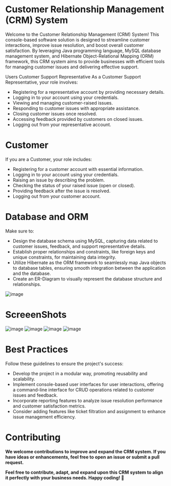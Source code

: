 # Customer Relationship Management (CRM) System

Welcome to the Customer Relationship Management (CRM) System! This console-based software solution is designed to streamline customer interactions, improve issue resolution, and boost overall customer satisfaction. By leveraging Java programming language, MySQL database management system, and Hibernate Object-Relational Mapping (ORM) framework, this CRM system aims to provide businesses with efficient tools for managing customer issues and delivering effective support.

Users
Customer Support Representative
As a Customer Support Representative, your role involves:

* Registering for a representative account by providing necessary details.
* Logging in to your account using your credentials.
* Viewing and managing customer-raised issues.
* Responding to customer issues with appropriate assistance.
* Closing customer issues once resolved.
* Accessing feedback provided by customers on closed issues.
* Logging out from your representative account.

# Customer
If you are a Customer, your role includes:

* Registering for a customer account with essential information.
* Logging in to your account using your credentials.
* Raising an issue by describing the problem.
* Checking the status of your raised issue (open or closed).
* Providing feedback after the issue is resolved.
* Logging out from your customer account.


# Database and ORM
Make sure to:

* Design the database schema using MySQL, capturing data related to customer issues, feedback, and support representative details.
* Establish proper relationships and constraints, like foreign keys and unique constraints, for maintaining data integrity.
* Utilize Hibernate as the ORM framework to seamlessly map Java objects to database tables, ensuring smooth integration between the application and the database.
* Create an ER-Diagram to visually represent the database structure and relationships.

![image](https://github.com/sachinlamba07/grumpy-interest-7917/assets/123922087/468ed4f1-e86b-410c-b386-3b1916011e3f)



# ScreeenShots

![image](https://github.com/sachinlamba07/grumpy-interest-7917/assets/123922087/e47d0f9d-d343-49a1-ad0e-02c382a5a2c5)
![image](https://github.com/sachinlamba07/grumpy-interest-7917/assets/123922087/2b3e8d3f-ce78-4724-b341-e55332133fbc)
![image](https://github.com/sachinlamba07/grumpy-interest-7917/assets/123922087/25e6d3f7-aeb2-43b8-b560-ae3b666b6e6a)
![image](https://github.com/sachinlamba07/grumpy-interest-7917/assets/123922087/024ecb6f-bea6-4e61-a726-236c00c11b29)




# Best Practices
Follow these guidelines to ensure the project's success:

* Develop the project in a modular way, promoting reusability and scalability.
* Implement console-based user interfaces for user interactions, offering a command-line interface for CRUD operations related to customer issues and feedback.
* Incorporate reporting features to analyze issue resolution performance and customer satisfaction metrics.
* Consider adding features like ticket filtration and assignment to enhance issue management efficiency.


# Contributing
**We welcome contributions to improve and expand the CRM system. If you have ideas or enhancements, feel free to open an issue or submit a pull request.**

 **Feel free to contribute, adapt, and expand upon this CRM system to align it perfectly with your business needs. Happy coding! 🚀**
